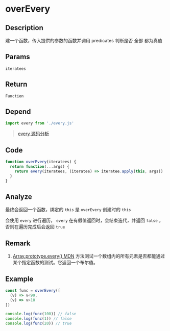 # overEvery

## Description
建一个函数，传入提供的参数的函数并调用 predicates 判断是否 全部 都为真值

## Params
`iteratees`

## Return
`Function`

## Depend
```js
import every from './every.js'
```
> [every 源码分析](./every.md)

## Code
```js
function overEvery(iteratees) {
  return function(...args) {
    return every(iteratees, (iteratee) => iteratee.apply(this, args))
  }
}
```

## Analyze
最终会返回一个函数，绑定的 `this` 是 `overEvery` 创建时的 `this`

会使用 `every` 进行遍历， `every` 在有假值返回时，会结束迭代，并返回 `false` ，否则在遍历完成后会返回 `true`

## Remark
1. [Array.prototype.every() MDN](https://developer.mozilla.org/zh-CN/docs/Web/JavaScript/Reference/Global_Objects/Array/every) 方法测试一个数组内的所有元素是否都能通过某个指定函数的测试。它返回一个布尔值。

## Example
```js
const func = overEvery([
  (v) => v<99,
  (v) => v>10
])

console.log(func(100)) // false
console.log(func(1)) // false
console.log(func(20)) // true
```
